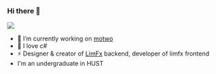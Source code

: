 ### Hi there 👋

<a href="https://github.com/Chronostasys">
  <img src="https://github-readme-stats.vercel.app/api?username=Chronostasys&show_icons=true&theme=dracula" />
</a> 


<!-- ![Top Langs](https://github-readme-stats.vercel.app/api/top-langs/?username=Chronostasys) -->


- 🔭 I’m currently working on [motwo](https://www.motwo.cn)
- 🎉 I love c#
- ⚡ Designer & creator of [LimFx](https://www.limfx.pro) backend, developer of limfx frontend
- I'm an undergraduate in HUST



